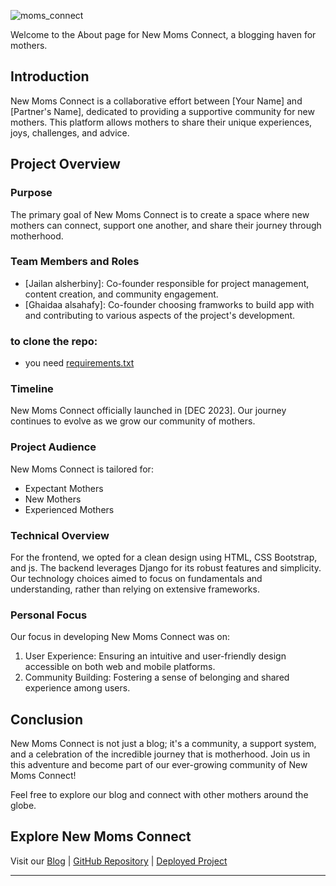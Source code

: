 ![moms_connect](https://img.pikbest.com/backgrounds/20220119/mother-baby-gynecology-woman-pink_6245648.jpg!sw800)


Welcome to the About page for New Moms Connect, a blogging haven for mothers.

## Introduction

New Moms Connect is a collaborative effort between [Your Name] and [Partner's Name], dedicated to providing a supportive community for new mothers. This platform allows mothers to share their unique experiences, joys, challenges, and advice.

## Project Overview

### Purpose

The primary goal of New Moms Connect is to create a space where new mothers can connect, support one another, and share their journey through motherhood.

### Team Members and Roles

- [Jailan alsherbiny]: Co-founder responsible for project management, content creation, and community engagement.
- [Ghaidaa alsahafy]: Co-founder choosing framworks to build app with and contributing to various aspects of the project's development.

### to clone the repo:
- you need  [requirements.txt](./requirements.txt)

### Timeline

New Moms Connect officially launched in [DEC 2023]. Our journey continues to evolve as we grow our community of mothers.

### Project Audience

New Moms Connect is tailored for:
- Expectant Mothers
- New Mothers
- Experienced Mothers

### Technical Overview
For the frontend, we opted for a clean design using HTML, CSS Bootstrap, and js. The backend leverages Django for its robust features and simplicity. Our technology choices aimed to focus on fundamentals and understanding, rather than relying on extensive frameworks.

### Personal Focus

Our focus in developing New Moms Connect was on:
1. User Experience: Ensuring an intuitive and user-friendly design accessible on both web and mobile platforms.
2. Community Building: Fostering a sense of belonging and shared experience among users.

## Conclusion

New Moms Connect is not just a blog; it's a community, a support system, and a celebration of the incredible journey that is motherhood. Join us in this adventure and become part of our ever-growing community of New Moms Connect!

Feel free to explore our blog and connect with other mothers around the globe.

## Explore New Moms Connect

Visit our [Blog](#) | [GitHub Repository](#) | [Deployed Project](#)

---
